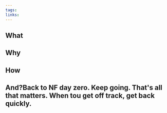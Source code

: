 ```yaml
---
tags:
links:
---
```


## What

## Why

## How

## And?Back to NF day zero. Keep going. That's all that matters. When tou get off track, get back quickly. 